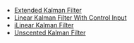 - [Extended Kalman Filter](https://nbviewer.jupyter.org/github/NPSMC/StateSpace.jl/blob/master/examples/ExtendedKalmanFilter_LogisticGrowthExample.ipynb)
- [Linear Kalman Filter With Control Input](https://nbviewer.jupyter.org/github/NPSMC/StateSpace.jl/blob/master/examples/LinearKalmanFilterControlInput_CanonBallExample.ipynb)
- [iLinear Kalman Filter](https://nbviewer.jupyter.org/github/NPSMC/StateSpace.jl/blob/master/examples/LinearKalmanFilter_VoltageExample.ipynb)
- [Unscented Kalman Filter](https://nbviewer.jupyter.org/github/NPSMC/StateSpace.jl/blob/master/examples/UnscentedKalmanFilter_DampedOscillatorExample.ipynb)
